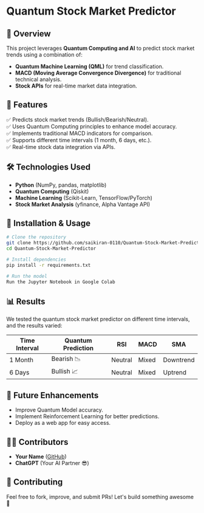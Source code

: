# Quantum Stock Market Predictor

## 🚀 Overview
This project leverages **Quantum Computing and AI** to predict stock market trends using a combination of:
- **Quantum Machine Learning (QML)** for trend classification.
- **MACD (Moving Average Convergence Divergence)** for traditional technical analysis.
- **Stock APIs** for real-time market data integration.

## 📌 Features
✅ Predicts stock market trends (Bullish/Bearish/Neutral).  
✅ Uses Quantum Computing principles to enhance model accuracy.  
✅ Implements traditional MACD indicators for comparison.  
✅ Supports different time intervals (1 month, 6 days, etc.).  
✅ Real-time stock data integration via APIs.  

## 🛠️ Technologies Used
- **Python** (NumPy, pandas, matplotlib)
- **Quantum Computing** (Qiskit)
- **Machine Learning** (Scikit-Learn, TensorFlow/PyTorch)
- **Stock Market Analysis** (yfinance, Alpha Vantage API)

## 🔧 Installation & Usage
```bash
# Clone the repository
git clone https://github.com/saikiran-0110/Quantum-Stock-Market-Predictor.git
cd Quantum-Stock-Market-Predictor

# Install dependencies
pip install -r requirements.txt

# Run the model
Run the Jupyter Notebook in Google Colab
```

## 📊 Results
We tested the quantum stock market predictor on different time intervals, and the results varied:

| Time Interval | Quantum Prediction | RSI | MACD | SMA |
|--------------|-----------------|-----|------|-----|
| 1 Month     | Bearish 📉       | Neutral | Mixed | Downtrend |
| 6 Days      | Bullish 📈       | Neutral | Mixed | Uptrend |

## 📌 Future Enhancements
- Improve Quantum Model accuracy.
- Implement Reinforcement Learning for better predictions.
- Deploy as a web app for easy access.

## 👨‍💻 Contributors
- **Your Name** ([GitHub](https://github.com/saikiran-0110))
- **ChatGPT** (Your AI Partner 😎)

## 🤝 Contributing
Feel free to fork, improve, and submit PRs! Let's build something awesome 🚀

